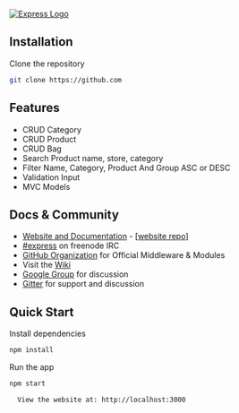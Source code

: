 [![Express Logo](https://i.cloudup.com/zfY6lL7eFa-3000x3000.png)](http://expressjs.com/)


## Installation


Clone the repository

```bash
git clone https://github.com
```

## Features

  * CRUD Category
  * CRUD Product
  * CRUD Bag
  * Search Product name, store, category
  * Filter Name, Category, Product And Group ASC or DESC
  * Validation Input
  * MVC Models

## Docs & Community

  * [Website and Documentation](http://expressjs.com/) - [[website repo](https://github.com/expressjs/expressjs.com)]
  * [#express](https://webchat.freenode.net/?channels=express) on freenode IRC
  * [GitHub Organization](https://github.com/expressjs) for Official Middleware & Modules
  * Visit the [Wiki](https://github.com/expressjs/express/wiki)
  * [Google Group](https://groups.google.com/group/express-js) for discussion
  * [Gitter](https://gitter.im/expressjs/express) for support and discussion


## Quick Start

 Install dependencies

```bash
npm install
```

 Run the app

```bash
npm start

  View the website at: http://localhost:3000
